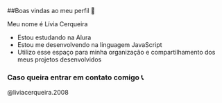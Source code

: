 ##Boas vindas ao meu perfil 🤍

Meu nome é Lívia Cerqueira

- Estou estudando na Alura
- Estou me desenvolvendo na linguagem JavaScript
- Utilizo esse espaço para minha organização e compartilhamento dos meus projetos desenvolvidos

### Caso queira entrar em contato comigo 📞
@liviacerqueira.2008

